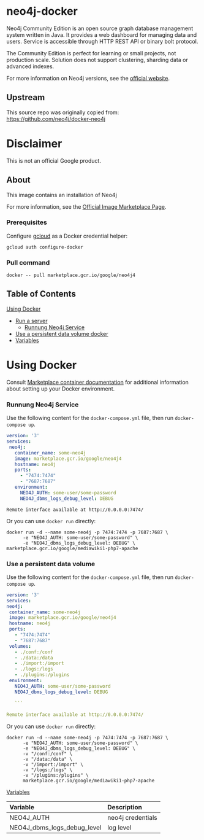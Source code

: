# neo4j-docker

Neo4j Community Edition is an open source graph database management system written in Java.
It provides a web dashboard for managing data and users.
Service is accessible through HTTP REST API or binary bolt protocol.

The Community Edition is perfect for learning or small projects, not production scale.
Solution does not support clustering, sharding data or advanced indexes.

For more information on Neo4j versions, see the [official website](https://neo4j.com/subscriptions/#editions).

## Upstream

This source repo was originally copied from: https://github.com/neo4j/docker-neo4j

# Disclaimer

This is not an official Google product.

## About
This image contains an installation of Neo4j

For more information, see the
[Official Image Marketplace Page](marketplace.gcr.io/google/neo4j4).

### Prerequisites

Configure [gcloud](https://cloud.google.com/sdk/gcloud/) as a Docker credential helper:

```shell
gcloud auth configure-docker
```
### Pull command

```shell
docker -- pull marketplace.gcr.io/google/neo4j4
```
## Table of Contents

 [Using Docker](#using-docker)
  * [Run a  server](#run-a-activemq-server-docker)
    * [Runnung Neo4j Service](#Runnung-Neo4j-service)
  * [Use a persistent data volume docker](#Use-a-persistent-data-volume)
  * [Variables](#Variables)

# Using Docker

Consult [Marketplace container documentation](https://cloud.google.com/marketplace/docs/container-images)
for additional information about setting up your Docker environment.

### <a name="Runnung-Neo4j-service"></a>Runnung Neo4j Service

Use the following content for the `docker-compose.yml` file, then run `docker-compose up`.

 ```yaml
version: '3'
services:
  neo4j:
    container_name: some-neo4j
    image: marketplace.gcr.io/google/neo4j4
    hostname: neo4j
    ports:
      - "7474:7474"
      - "7687:7687"
    environment:
      NEO4J_AUTH: some-user/some-password
      NEO4J_dbms_logs_debug_level: DEBUG 
  ```
 ``` 
 Remote interface available at http://0.0.0.0:7474/ 
 ```
 Or you can use `docker run` directly:
 
```shell
docker run -d --name some-neo4j -p 7474:7474 -p 7687:7687 \
      -e "NEO4J_AUTH: some-user/some-password" \
      -e "NEO4J_dbms_logs_debug_level: DEBUG" \
marketplace.gcr.io/google/mediawiki1-php7-apache
```   
    
   ### <a name="use-a-persistent-data-volume-docker"></a>Use a persistent data volume
   
   Use the following content for the `docker-compose.yml` file, then run `docker-compose up`.
   
   ```yaml
version: '3'
services:
  neo4j:
    container_name: some-neo4j
    image: marketplace.gcr.io/google/neo4j4
    hostname: neo4j
    ports:
      - "7474:7474"
      - "7687:7687"
    volumes:
      - ./conf:/conf
      - ./data:/data
      - ./import:/import
      - ./logs:/logs
      - ./plugins:/plugins
    environment:
      NEO4J_AUTH: some-user/some-password    
      NEO4J_dbms_logs_debug_level: DEBUG
      
      ```
     
 Remote interface available at http://0.0.0.0:7474/ 
 
   ```
  Or you can use `docker run` directly:
  
```shell
docker run -d --name some-neo4j -p 7474:7474 -p 7687:7687 \
      -e "NEO4J_AUTH: some-user/some-password" \
      -e "NEO4J_dbms_logs_debug_level: DEBUG" \
      -v "/conf:/conf" \
      -v "/data:/data" \
      -v "/import:/import" \
      -v "/logs:/logs" \
      -v "/plugins:/plugins" \
      marketplace.gcr.io/google/mediawiki1-php7-apache
```   
 
 [Variables](#Variables)
 
  | **Variable** | **Description** |
|:-------------|:----------------|
 |NEO4J_AUTH| neo4j credentials|
 |NEO4J_dbms_logs_debug_level| log level|
